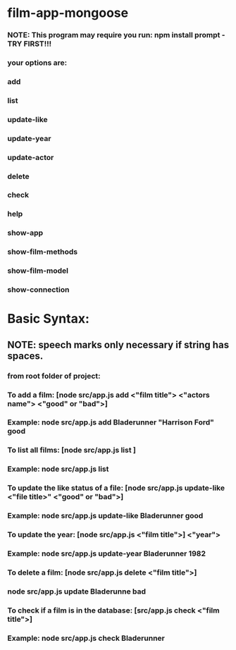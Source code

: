 # film-app-mongoose

### NOTE: This program may require you run: npm install prompt - TRY FIRST!!!

### your options are:
### add
### list
### update-like
### update-year
### update-actor
### delete
### check
### help
### show-app
### show-film-methods
### show-film-model      
### show-connection
# Basic Syntax:
## NOTE: speech marks only necessary if string has spaces.

### from root folder of project:

### To add a film: [node src/app.js add <"film title"> <"actors name"> <"good" or "bad">]
### Example:  node src/app.js add Bladerunner "Harrison Ford" good

### To list all films: [node src/app.js list ]
### Example: node src/app.js list

### To update the like status of a file: [node src/app.js update-like <"file title>" <"good" or "bad">]
### Example: node src/app.js update-like Bladerunner good

### To update the year: [node src/app.js <"film title">] <"year">
### Example: node src/app.js update-year Bladerunner 1982

### To delete a film: [node src/app.js delete <"film title">]
### node src/app.js update Bladerunne bad

### To check if a film is in the database: [src/app.js check <"film title">]
### Example: node src/app.js check Bladerunner

